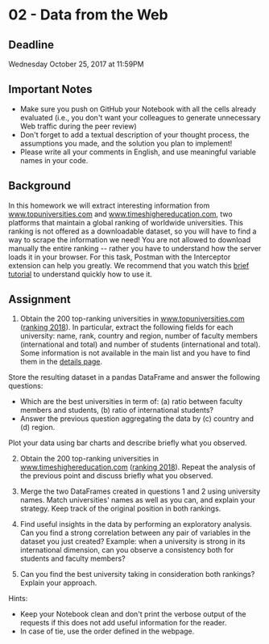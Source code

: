 # 02 - Data from the Web

## Deadline
Wednesday October 25, 2017 at 11:59PM

## Important Notes
* Make sure you push on GitHub your Notebook with all the cells already evaluated (i.e., you don't want your colleagues to generate unnecessary Web traffic during the peer review)
* Don't forget to add a textual description of your thought process, the assumptions you made, and the solution you plan to implement!
* Please write all your comments in English, and use meaningful variable names in your code.

## Background
In this homework we will extract interesting information from www.topuniversities.com and www.timeshighereducation.com, 
two platforms that maintain a global ranking of worldwide universities. 
This ranking is not offered as a downloadable dataset, so you will have to find a way to scrape the information we need!
You are not allowed to download manually the entire ranking -- 
rather you have to understand how the server loads it in your browser. 
For this task, Postman with the Interceptor extension can help you greatly. 
We recommend that you watch this 
[brief tutorial](https://www.youtube.com/watch?v=jBjXVrS8nXs&list=PLM-7VG-sgbtD8qBnGeQM5nvlpqB_ktaLZ&autoplay=1) 
to understand quickly how to use it.

## Assignment
1. Obtain the 200 top-ranking universities in www.topuniversities.com 
([ranking 2018](https://www.topuniversities.com/university-rankings/world-university-rankings/2018)). 
In particular, extract the following fields for each university: name, rank, country and region, number of faculty members 
(international and total) and number of students (international and total). 
Some information is not available in the main list and you have to find them in the 
[details page](https://www.topuniversities.com/universities/ecole-polytechnique-fédérale-de-lausanne-epfl).

Store the resulting dataset in a pandas DataFrame and answer the following questions:
- Which are the best universities in term of: (a) ratio between faculty members and students, (b) ratio of international students?
- Answer the previous question aggregating the data by (c) country and (d) region.

Plot your data using bar charts and describe briefly what you observed.

2. Obtain the 200 top-ranking universities in www.timeshighereducation.com ([ranking 2018](http://timeshighereducation.com/world-university-rankings/2018/world-ranking)).
 Repeat the analysis of the previous point and discuss briefly what you observed.

3. Merge the two DataFrames created in questions 1 and 2 using university names. 
Match universities' names as well as you can, and explain your strategy. 
Keep track of the original position in both rankings.

4. Find useful insights in the data by performing an exploratory analysis. Can you find a strong correlation between any pair of variables in the dataset you just created? Example: when a university is strong in its international dimension, can you observe a consistency both for students and faculty members?

5. Can you find the best university taking in consideration both rankings? Explain your approach.

Hints:
- Keep your Notebook clean and don't print the verbose output of the requests if this does not add useful information for the reader.
- In case of tie, use the order defined in the webpage.
